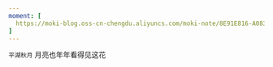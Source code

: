 ```yaml
---
moment: [
  https://moki-blog.oss-cn-chengdu.aliyuncs.com/moki-note/8E91E816-A083-4D8F-8F21-570DA5BFF8A9_1_105_c.jpeg
]
---
```

`平湖秋月` 月亮也年年看得见这花

